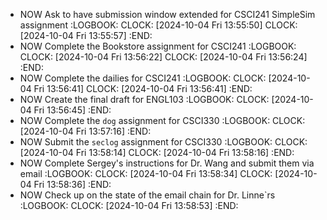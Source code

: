 - NOW Ask to have submission window extended for CSCI241 SimpleSim assignment
  :LOGBOOK:
  CLOCK: [2024-10-04 Fri 13:55:50]
  CLOCK: [2024-10-04 Fri 13:55:57]
  :END:
- NOW Complete the Bookstore assignment for CSCI241
  :LOGBOOK:
  CLOCK: [2024-10-04 Fri 13:56:22]
  CLOCK: [2024-10-04 Fri 13:56:24]
  :END:
- NOW Complete the dailies for CSCI241
  :LOGBOOK:
  CLOCK: [2024-10-04 Fri 13:56:41]
  CLOCK: [2024-10-04 Fri 13:56:41]
  :END:
- NOW Create the final draft for ENGL103
  :LOGBOOK:
  CLOCK: [2024-10-04 Fri 13:56:45]
  :END:
- NOW Complete the `dog` assignment for CSCI330
  :LOGBOOK:
  CLOCK: [2024-10-04 Fri 13:57:16]
  :END:
- NOW Submit the `seclog` assignment for CSCI330
  :LOGBOOK:
  CLOCK: [2024-10-04 Fri 13:58:14]
  CLOCK: [2024-10-04 Fri 13:58:16]
  :END:
- NOW Complete Sergey's instructions for Dr. Wang and submit them via email
  :LOGBOOK:
  CLOCK: [2024-10-04 Fri 13:58:34]
  CLOCK: [2024-10-04 Fri 13:58:36]
  :END:
- NOW Check up on the state of the email chain for Dr. Linne`rs
  :LOGBOOK:
  CLOCK: [2024-10-04 Fri 13:58:53]
  :END: